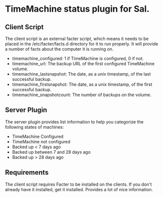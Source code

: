 # TimeMachine status plugin for Sal.

## Client Script

The client script is an external facter script, which means it needs to
be placed in the /etc/facter/facts.d directory for it to run properly. It
will provide a number of facts about the computer it is running on.

* timemachine_configured: 1 if TimeMachine is configured, 0 if not.
* timemachine_url: The backup URL of the first configured TimeMachine volume.
* timemachine_lastsnapshot: The date, as a unix timestamp, of the last successful backup.
* timemachine_firstsnapshot: The date, as a unix timestamp, of the first successful backup.
* timemachine_snapshotcount: The number of backups on the volume.

## Server Plugin

The server plugin provides list information to help you categorize the
following states of machines:

* TimeMachine Configured
* TimeMachine not configured
* Backed up < 7 days ago
* Backed up between 7 and 28 days ago
* Backed up > 28 days ago

## Requirements

The client script requires Facter to be installed on the clients. If you
don't already have it installed, get it installed. Provides a lot of nice
information.
